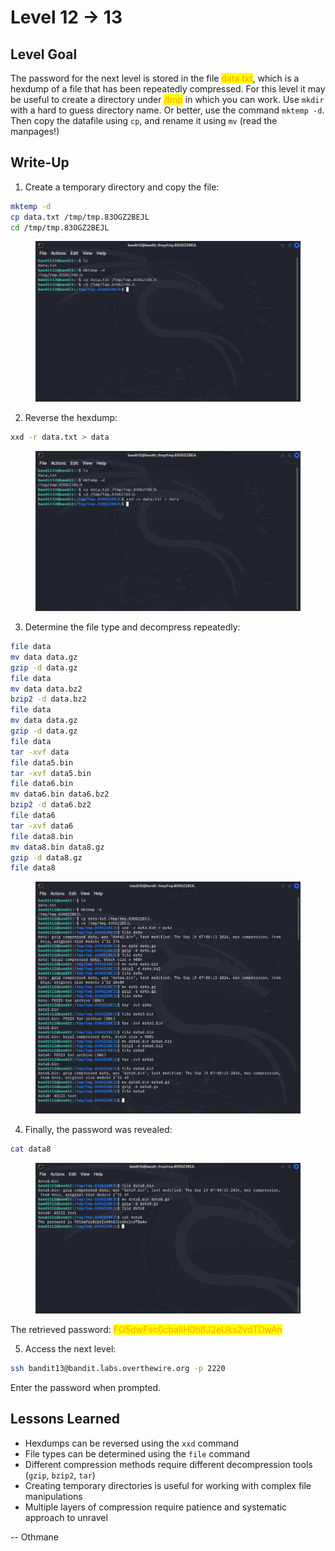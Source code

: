# Level 12 → 13

## Level Goal

The password for the next level is stored in the file <mark style="color:orange;">data.txt</mark>, which is a hexdump of a file that has been repeatedly compressed. For this level it may be useful to create a directory under <mark style="color:orange;">/tmp</mark> in which you can work. Use `mkdir` with a hard to guess directory name. Or better, use the command `mktemp -d`. Then copy the datafile using `cp`, and rename it using `mv` (read the manpages!)



## Write-Up

1. Create a temporary directory and copy the file:

```sh
mktemp -d
cp data.txt /tmp/tmp.83OGZ2BEJL
cd /tmp/tmp.83OGZ2BEJL
```

<figure><img src="../../../../.gitbook/assets/image (1) (1) (1) (1) (1) (1) (1).png" alt="mktemp -d &#x26; cp data.txt /tmp/tmp.83OGZ2BEJL &#x26; cd /tmp/tmp.83OGZ2BEJL"><figcaption></figcaption></figure>

2. Reverse the hexdump:

```sh
xxd -r data.txt > data
```

<figure><img src="../../../../.gitbook/assets/image (2) (1) (1) (1) (1) (1).png" alt=""><figcaption></figcaption></figure>

3. Determine the file type and decompress repeatedly:

```sh
file data
mv data data.gz
gzip -d data.gz
file data
mv data data.bz2
bzip2 -d data.bz2
file data
mv data data.gz
gzip -d data.gz
file data
tar -xvf data
file data5.bin
tar -xvf data5.bin
file data6.bin
mv data6.bin data6.bz2
bzip2 -d data6.bz2
file data6
tar -xvf data6
file data8.bin
mv data8.bin data8.gz
gzip -d data8.gz
file data8
```

<figure><img src="../../../../.gitbook/assets/image (3) (1) (1) (1) (1).png" alt="Determined the file type and decompressed repeatedly"><figcaption></figcaption></figure>

4. Finally, the password was revealed:

```sh
cat data8
```

<figure><img src="../../../../.gitbook/assets/image (4) (1) (1) (1).png" alt="cat data8"><figcaption></figcaption></figure>

The retrieved password: <mark style="color:orange;">FO5dwFsc0cbaIiH0h8J2eUks2vdTDwAn</mark>

5. Access the next level:

```sh
ssh bandit13@bandit.labs.overthewire.org -p 2220
```

Enter the password when prompted.



## Lessons Learned

* Hexdumps can be reversed using the `xxd` command
* File types can be determined using the `file` command
* Different compression methods require different decompression tools (`gzip`, `bzip2`, `tar`)
* Creating temporary directories is useful for working with complex file manipulations
* Multiple layers of compression require patience and systematic approach to unravel



\-- Othmane



